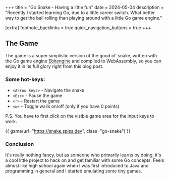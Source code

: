 +++
title = "Go Snake - Having a little fun"
date = 2024-05-04
description = "Recently I started learning Go, due to a little career switch. What better way to get the ball rolling than playing around with a little Go game engine."

[extra]
footnote_backlinks = true
quick_navigation_buttons = true
+++

## The Game

The game is a super simplistic version of the good ol' snake, written with the Go game engine [Ebitengine](https://ebitengine.org) and compiled to WebAssembly, so you can enjoy it in its full glory right from this blog post.

### Some hot-keys:

- `<Arrow keys>` - Navigate the snake
- `<Esc>` - Pause the game
- `<r>` - Restart the game
- `<w>` - Toggle walls on/off (only if you have 0 points)

P.S. You have to first click on the visible game area for the input keys to work.

{{ game(url="https://snake.spiss.dev", class="go-snake") }}

### Conclusion

It's really nothing fancy, but as someone who primarily learns by doing, it's a cool little project to hack on and get familiar with some Go concepts. Feels almost like high school again when I was first introduced to Java and programming in general and I started emulating some tiny games.

